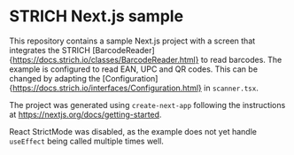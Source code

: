 # STRICH Next.js sample

This repository contains a sample Next.js project with a screen that integrates
the STRICH [BarcodeReader]{https://docs.strich.io/classes/BarcodeReader.html}
to read barcodes. The example is configured to read EAN, UPC and QR codes. This
can be changed by adapting the [Configuration]{https://docs.strich.io/interfaces/Configuration.html}
in `scanner.tsx`.

The project was generated using `create-next-app` following the instructions
at https://nextjs.org/docs/getting-started.

React StrictMode was disabled, as the example does not yet handle `useEffect`
being called multiple times well.
